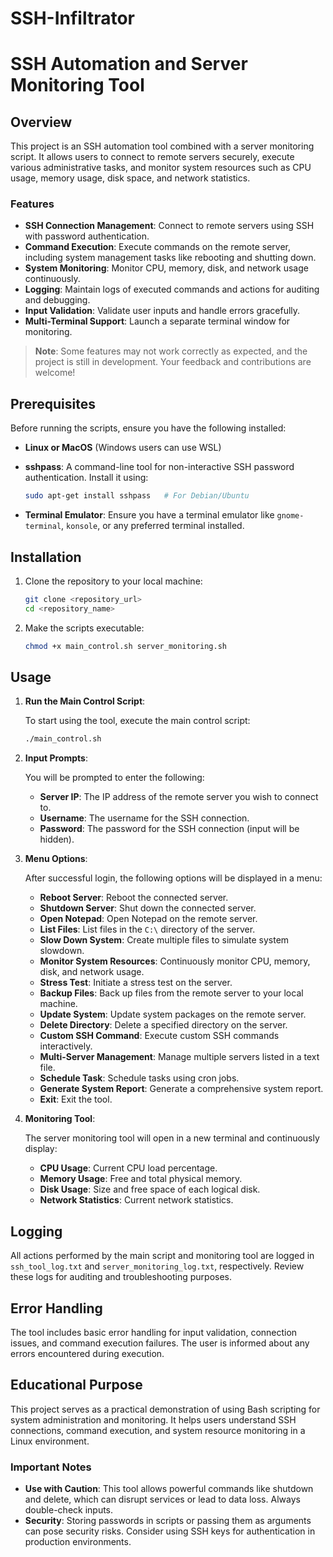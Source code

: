 # SSH-Infiltrator

# SSH Automation and Server Monitoring Tool

## Overview

This project is an SSH automation tool combined with a server monitoring script. It allows users to connect to remote servers securely, execute various administrative tasks, and monitor system resources such as CPU usage, memory usage, disk space, and network statistics.

### Features

- **SSH Connection Management**: Connect to remote servers using SSH with password authentication.
- **Command Execution**: Execute commands on the remote server, including system management tasks like rebooting and shutting down.
- **System Monitoring**: Monitor CPU, memory, disk, and network usage continuously.
- **Logging**: Maintain logs of executed commands and actions for auditing and debugging.
- **Input Validation**: Validate user inputs and handle errors gracefully.
- **Multi-Terminal Support**: Launch a separate terminal window for monitoring.

> **Note**: Some features may not work correctly as expected, and the project is still in development. Your feedback and contributions are welcome!

## Prerequisites

Before running the scripts, ensure you have the following installed:

- **Linux or MacOS** (Windows users can use WSL)
- **sshpass**: A command-line tool for non-interactive SSH password authentication. Install it using:

  ```bash
  sudo apt-get install sshpass   # For Debian/Ubuntu
  ```

- **Terminal Emulator**: Ensure you have a terminal emulator like `gnome-terminal`, `konsole`, or any preferred terminal installed.

## Installation

1. Clone the repository to your local machine:

   ```bash
   git clone <repository_url>
   cd <repository_name>
   ```

2. Make the scripts executable:

   ```bash
   chmod +x main_control.sh server_monitoring.sh
   ```

## Usage

1. **Run the Main Control Script**:

   To start using the tool, execute the main control script:

   ```bash
   ./main_control.sh
   ```

2. **Input Prompts**:

   You will be prompted to enter the following:

   - **Server IP**: The IP address of the remote server you wish to connect to.
   - **Username**: The username for the SSH connection.
   - **Password**: The password for the SSH connection (input will be hidden).

3. **Menu Options**:

   After successful login, the following options will be displayed in a menu:

   - **Reboot Server**: Reboot the connected server.
   - **Shutdown Server**: Shut down the connected server.
   - **Open Notepad**: Open Notepad on the remote server.
   - **List Files**: List files in the `C:\` directory of the server.
   - **Slow Down System**: Create multiple files to simulate system slowdown.
   - **Monitor System Resources**: Continuously monitor CPU, memory, disk, and network usage.
   - **Stress Test**: Initiate a stress test on the server.
   - **Backup Files**: Back up files from the remote server to your local machine.
   - **Update System**: Update system packages on the remote server.
   - **Delete Directory**: Delete a specified directory on the server.
   - **Custom SSH Command**: Execute custom SSH commands interactively.
   - **Multi-Server Management**: Manage multiple servers listed in a text file.
   - **Schedule Task**: Schedule tasks using cron jobs.
   - **Generate System Report**: Generate a comprehensive system report.
   - **Exit**: Exit the tool.

4. **Monitoring Tool**:

   The server monitoring tool will open in a new terminal and continuously display:

   - **CPU Usage**: Current CPU load percentage.
   - **Memory Usage**: Free and total physical memory.
   - **Disk Usage**: Size and free space of each logical disk.
   - **Network Statistics**: Current network statistics.

## Logging

All actions performed by the main script and monitoring tool are logged in `ssh_tool_log.txt` and `server_monitoring_log.txt`, respectively. Review these logs for auditing and troubleshooting purposes.

## Error Handling

The tool includes basic error handling for input validation, connection issues, and command execution failures. The user is informed about any errors encountered during execution.

## Educational Purpose

This project serves as a practical demonstration of using Bash scripting for system administration and monitoring. It helps users understand SSH connections, command execution, and system resource monitoring in a Linux environment.

### Important Notes

- **Use with Caution**: This tool allows powerful commands like shutdown and delete, which can disrupt services or lead to data loss. Always double-check inputs.
- **Security**: Storing passwords in scripts or passing them as arguments can pose security risks. Consider using SSH keys for authentication in production environments.

